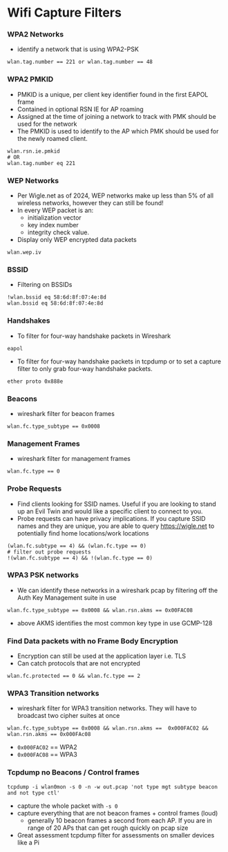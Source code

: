 # Wifi Capture Filters

### WPA2 Networks

* identify a network that is using WPA2-PSK

```
wlan.tag.number == 221 or wlan.tag.number == 48
```

### WPA2 PMKID

* PMKID is a unique, per client key identifier found in the first EAPOL frame
* Contained in optional RSN IE for AP roaming
* Assigned at the time of joining a network to track with PMK should be used for the network
* The PMKID is used to identify to the AP which PMK should be used for the newly roamed client.

```
wlan.rsn.ie.pmkid
# OR
wlan.tag.number eq 221
```

### WEP Networks

* Per Wigle.net as of 2024, WEP networks make up less than 5% of all wireless networks, however they can still be found!
* In every WEP packet is an:
  * initialization vector
  * key index number
  * integrity check value.
* Display only WEP encrypted data packets

```
wlan.wep.iv
```

### BSSID

* Filtering on BSSIDs

```
!wlan.bssid eq 58:6d:8f:07:4e:8d
wlan.bssid eq 58:6d:8f:07:4e:8d
```

### Handshakes

* To filter for four-way handshake packets in Wireshark&#x20;

```
eapol
```

* To filter for four-way handshake packets in tcpdump or to set a capture filter to only grab four-way handshake packets.

```
ether proto 0x888e
```

### Beacons

* wireshark filter for beacon frames&#x20;

```
wlan.fc.type_subtype == 0x0008
```

### Management Frames&#x20;

* wireshark filter for management frames&#x20;

```
wlan.fc.type == 0
```

### Probe Requests

* Find clients looking for SSID names. Useful if you are looking to stand up an Evil Twin and would like a specific client to connect to you.
* Probe requests can have privacy implications. If you capture SSID names and they are unique, you are able to query https://wigle.net to potentially find home locations/work locations

```
(wlan.fc.subtype == 4) && (wlan.fc.type == 0)
# filter out probe requests
!(wlan.fc.subtype == 4) && !(wlan.fc.type == 0)
```

### WPA3 PSK networks&#x20;

* We can identify these networks in a wireshark pcap by filtering off the Auth Key Management suite in use&#x20;

```
wlan.fc.type_subtype == 0x0008 && wlan.rsn.akms == 0x00FAC08
```

* above AKMS identifies the most common key type in use GCMP-128

### Find Data packets with no Frame Body Encryption

* Encryption can still be used at the application layer i.e. TLS
* Can catch protocols that are not encrypted&#x20;

```
wlan.fc.protected == 0 && wlan.fc.type == 2
```

### WPA3 Transition networks

* wireshark filter for WPA3 transition networks. They will have to broadcast two cipher suites at once&#x20;

```
wlan.fc.type_subtype == 0x0008 && wlan.rsn.akms ==  0x000FAC02 && wlan.rsn.akms == 0x000FAc08
```

* `0x000FAC02` == WPA2
* `0x000FAC08` == WPA3

### Tcpdump no Beacons / Control frames

```
tcpdump -i wlan0mon -s 0 -n -w out.pcap 'not type mgt subtype beacon and not type ctl'
```

* capture the whole packet with `-s 0`
* capture everything that are not beacon frames + control frames (loud)
  * generally 10 beacon frames a second from each AP. If you are in range of 20 APs that can get rough quickly on pcap size&#x20;
* Great assessment tcpdump filter for assessments on smaller devices like a Pi
